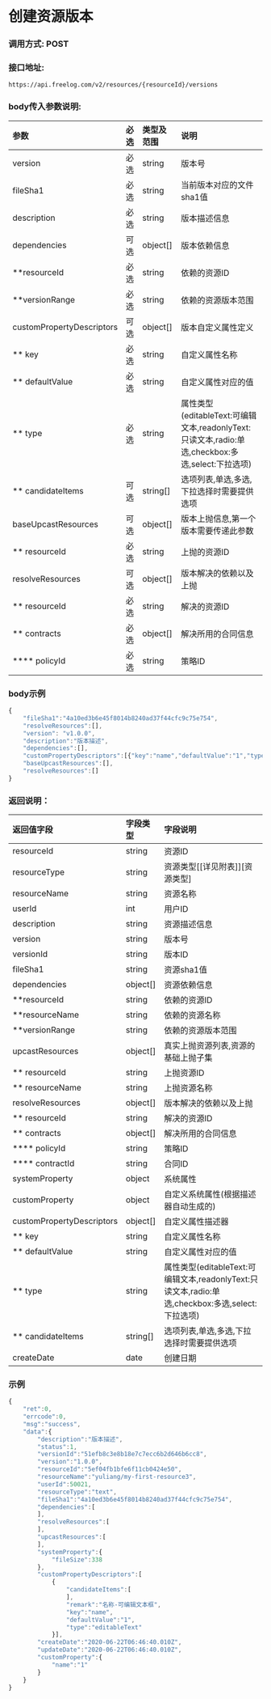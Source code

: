 # 创建资源版本

### 调用方式: POST

### 接口地址:

```
https://api.freelog.com/v2/resources/{resourceId}/versions
```

### body传入参数说明:

| 参数 | 必选 | 类型及范围 | 说明 |
| :--- | :--- | :--- | :--- |
| version | 必选 | string | 版本号 |
| fileSha1 | 必选 | string | 当前版本对应的文件sha1值 |
| description | 必选 | string | 版本描述信息 |
| dependencies | 可选 | object[] | 版本依赖信息 |
| **resourceId | 必选 | string | 依赖的资源ID |
| **versionRange | 必选 | string | 依赖的资源版本范围 |
| customPropertyDescriptors | 可选 | object[] | 版本自定义属性定义 |
| ** key | 必选 | string | 自定义属性名称 |
| ** defaultValue | 必选 | string | 自定义属性对应的值 |
| ** type | 必选 | string | 属性类型(editableText:可编辑文本,readonlyText:只读文本,radio:单选,checkbox:多选,select:下拉选项) |
| ** candidateItems | 可选 | string[] | 选项列表,单选,多选,下拉选择时需要提供选项 |
| baseUpcastResources | 可选 | object[] | 版本上抛信息,第一个版本需要传递此参数 |
| ** resourceId | 必选 | string | 上抛的资源ID |
| resolveResources | 可选 | object[] | 版本解决的依赖以及上抛 |
| ** resourceId | 必选 | string | 解决的资源ID |
| ** contracts | 必选 | object[] | 解决所用的合同信息 |
| **** policyId | 必选 | string | 策略ID |

### body示例

```js
{
    "fileSha1":"4a10ed3b6e45f8014b8240ad37f44cfc9c75e754",
    "resolveResources":[],
    "version": "v1.0.0",
    "description":"版本描述",
    "dependencies":[],
  	"customPropertyDescriptors":[{"key":"name","defaultValue":"1","type":"editableText","remark":"名称-可编辑文本框"}],
    "baseUpcastResources":[],
    "resolveResources":[]
}


```


### 返回说明：

| 返回值字段 | 字段类型 | 字段说明 |
| :--- | :--- | :--- |
| resourceId | string | 资源ID|
| resourceType | string | 资源类型[[详见附表]][资源类型] |
| resourceName | string | 资源名称 |
| userId | int | 用户ID |
| description | string | 资源描述信息 |
| version | string | 版本号 |
| versionId | string | 版本ID |
| fileSha1 | string | 资源sha1值 |
| dependencies | object[] | 资源依赖信息 |
| **resourceId | string | 依赖的资源ID |
| **resourceName | string | 依赖的资源名称 |
| **versionRange | string | 依赖的资源版本范围 |
| upcastResources | object[] | 真实上抛资源列表,资源的基础上抛子集 |
| ** resourceId | string | 上抛资源ID |
| ** resourceName | string | 上抛资源名称 |
| resolveResources | object[] | 版本解决的依赖以及上抛 |
| ** resourceId | string | 解决的资源ID |
| ** contracts | object[] | 解决所用的合同信息 |
| **** policyId | string | 策略ID |
| **** contractId | string | 合同ID |
| systemProperty | object | 系统属性 |
| customProperty | object | 自定义系统属性(根据描述器自动生成的) |
| customPropertyDescriptors | object[] | 自定义属性描述器 |
| ** key | string | 自定义属性名称 |
| ** defaultValue | string | 自定义属性对应的值 |
| ** type | string | 属性类型(editableText:可编辑文本,readonlyText:只读文本,radio:单选,checkbox:多选,select:下拉选项) |
| ** candidateItems | string[] | 选项列表,单选,多选,下拉选择时需要提供选项 |
| createDate | date | 创建日期 |

### 示例

```js
{
    "ret":0,
    "errcode":0,
    "msg":"success",
    "data":{
        "description":"版本描述",
        "status":1,
        "versionId":"51efb8c3e8b18e7c7ecc6b2d646b6cc8",
        "version":"1.0.0",
        "resourceId":"5ef04fb1bfe6f11cb0424e50",
        "resourceName":"yuliang/my-first-resource3",
        "userId":50021,
        "resourceType":"text",
        "fileSha1":"4a10ed3b6e45f8014b8240ad37f44cfc9c75e754",
        "dependencies":[
        ],
        "resolveResources":[
        ],
        "upcastResources":[
        ],
        "systemProperty":{
            "fileSize":338
        },
        "customPropertyDescriptors":[
            {
                "candidateItems":[
                ],
                "remark":"名称-可编辑文本框",
                "key":"name",
                "defaultValue":"1",
                "type":"editableText"
            }],
        "createDate":"2020-06-22T06:46:40.010Z",
        "updateDate":"2020-06-22T06:46:40.010Z",
        "customProperty":{
            "name":"1"
        }
    }
}

```


